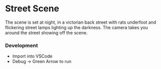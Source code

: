# Street Scene

The scene is set at night, in a victorian back street with rats underfoot and flickering street lamps
lighting up the darkness. The camera takes you around the street showing off the scene.


### Development

- Import into VSCode
- Debug -> Green Arrow to run
